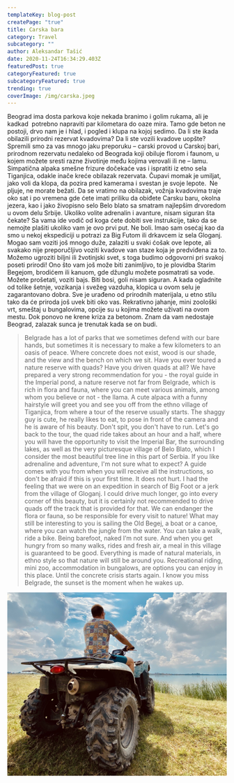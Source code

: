 ```yaml
---
templateKey: blog-post
createPage: "true"
title: Carska bara
category: Travel
subcategory: ""
author: Aleksandar Tašić
date: 2020-11-24T16:34:29.403Z
featuredPost: true
categoryFeatured: true
subcategoryFeatured: true
trending: true
coverImage: /img/carska.jpeg
---
```

Beograd ima dosta parkova koje nekada branimo i golim rukama, ali je kadkad  potrebno napraviti par kilometara do oaze mira. Tamo gde beton ne postoji, drvo nam je i hlad, i pogled i klupa na kojoj sedimo. Da li ste ikada obilazili prirodni rezervat kvadovima? Da li ste vozili kvadove uopšte? Spremili smo za vas mnogo jaku preporuku – carski provod u Carskoj bari, prirodnom rezervatu nedaleko od Beograda koji obiluje florom i faunom, u kojem možete sresti razne životinje među kojima verovali ili ne – lamu. Simpatična alpaka smešne frizure dočekaće vas i ispratiti iz etno sela Tiganjica, odakle inače kreće obilazak rezervata. Čupavi momak je umiljat, jako voli da klopa, da pozira pred kamerama i svestan je svoje lepote.  Ne pljuje, ne morate bežati. Da se vratimo na obilazak, vožnja kvadovima traje oko sat i po vremena gde ćete imati priliku da obiđete Carsku baru, okolna jezera, kao i jako živopisno selo Belo blato sa smatram najlepšim drvoredom u ovom delu Srbije. Ukoliko volite adrenalin i avanture, nisam siguran šta čekate? Sa vama ide vodič od koga ćete dobiti sve instrukcije, tako da se nemojte plašiti ukoliko vam je ovo prvi put. Ne boli. Imao sam osećaj kao da smo u nekoj ekspediciji u potrazi za Big Futom ili drkavcem iz sela Gloganj. Mogao sam voziti još mnogo duže, zalaziti u svaki ćošak ove lepote, ali svakako nije preporučljivo voziti kvadove van staze koja je predviđena za to. Možemo ugroziti biljni ili žvotinjski svet, s toga budimo odgovorni pri svakoj poseti prirodi! Ono što vam još može biti zanimljivo, to je plovidba Starim Begejom, brodićem ili kanuom, gde džunglu možete posmatrati sa vode. Možete prošetati, voziti bajs. Biti bosi, goli nisam siguran. A kada ogladnite od tolike šetnje, vozikanja i svežeg vazduha, klopica u ovom selu je zagarantovano dobra. Sve je urađeno od prirodnih materijala, u etno stilu tako da će priroda još uvek biti oko vas. Rekrativno jahanje, mini zoološki vrt, smeštaj u bungalovima, opcije su u kojima možete uživati na ovom mestu. Dok ponovo ne krene kriza za betonom. Znam da vam nedostaje Beograd, zalazak sunca je trenutak kada se on budi. 

> Belgrade has a lot of parks that we sometimes defend with our bare hands, but sometimes it is necessary to make a few kilometers to an oasis of peace. Where concrete does not exist, wood is our shade, and the view and the bench on which we sit. Have you ever toured a nature reserve with quads? Have you driven quads at all? We have prepared a very strong recommendation for you - the royal guide in the Imperial pond, a nature reserve not far from Belgrade, which is rich in flora and fauna, where you can meet various animals, among whom you believe or not - the llama. A cute alpaca with a funny hairstyle will greet you and see you off from the ethno village of Tiganjica, from where a tour of the reserve usually starts. The shaggy guy is cute, he really likes to eat, to pose in front of the camera and he is aware of his beauty. Don't spit, you don't have to run. Let's go back to the tour, the quad ride takes about an hour and a half, where you will have the opportunity to visit the Imperial Bar, the surrounding lakes, as well as the very picturesque village of Belo Blato, which I consider the most beautiful tree line in this part of Serbia. If you like adrenaline and adventure, I'm not sure what to expect? A guide comes with you from when you will receive all the instructions, so don't be afraid if this is your first time. It does not hurt. I had the feeling that we were on an expedition in search of Big Foot or a jerk from the village of Gloganj. I could drive much longer, go into every corner of this beauty, but it is certainly not recommended to drive quads off the track that is provided for that. We can endanger the flora or fauna, so be responsible for every visit to nature! What may still be interesting to you is sailing the Old Begej, a boat or a canoe, where you can watch the jungle from the water. You can take a walk, ride a bike. Being barefoot, naked I’m not sure. And when you get hungry from so many walks, rides and fresh air, a meal in this village is guaranteed to be good. Everything is made of natural materials, in ethno style so that nature will still be around you. Recreational riding, mini zoo, accommodation in bungalows, are options you can enjoy in this place. Until the concrete crisis starts again. I know you miss Belgrade, the sunset is the moment when he wakes up.

![](img_8436.jpg)